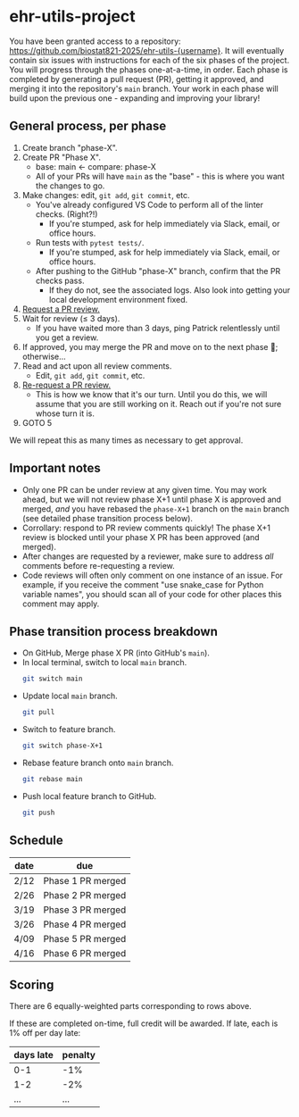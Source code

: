 # ehr-utils-project

You have been granted access to a repository: https://github.com/biostat821-2025/ehr-utils-{username}. It will eventually contain six issues with instructions for each of the six phases of the project. You will progress through the phases one-at-a-time, in order. Each phase is completed by generating a pull request (PR), getting it approved, and merging it into the repository's `main` branch. Your work in each phase will build upon the previous one - expanding and improving your library!

## General process, per phase

1. Create branch "phase-X".
2. Create PR "Phase X".
   * base: main ← compare: phase-X
   * All of your PRs will have `main` as the "base" - this is where you want the changes to go.
3. Make changes: edit, `git add`, `git commit`, etc.
   * You've already configured VS Code to perform all of the linter checks. (Right?!)
     * If you're stumped, ask for help immediately via Slack, email, or office hours.
   * Run tests with `pytest tests/`.
     * If you're stumped, ask for help immediately via Slack, email, or office hours.
   * After pushing to the GitHub "phase-X" branch, confirm that the PR checks pass.
     * If they do not, see the associated logs. Also look into getting your local development environment fixed.
4. [Request a PR review.](https://docs.github.com/en/pull-requests/collaborating-with-pull-requests/proposing-changes-to-your-work-with-pull-requests/requesting-a-pull-request-review#requesting-reviews-from-collaborators-and-organization-members)
5. Wait for review (≤ 3 days).
   * If you have waited more than 3 days, ping Patrick relentlessly until you get a review.
6. If approved, you may merge the PR and move on to the next phase 🎉; otherwise...
7. Read and act upon all review comments.
   * Edit, `git add`, `git commit`, etc. 
8. [Re-request a PR review.](https://docs.github.com/en/pull-requests/collaborating-with-pull-requests/proposing-changes-to-your-work-with-pull-requests/requesting-a-pull-request-review#requesting-reviews-from-collaborators-and-organization-members)
   * This is how we know that it's our turn. Until you do this, we will assume that you are still working on it. Reach out if you're not sure whose turn it is.
9. GOTO 5

We will repeat this as many times as necessary to get approval.

## Important notes

* Only one PR can be under review at any given time. You may work ahead, but we will not review phase X+1 until phase X is approved and merged, _and_ you have rebased the `phase-X+1` branch on the `main` branch (see detailed phase transition process below).
* Corrollary: respond to PR review comments quickly! The phase X+1 review is blocked until your phase X PR has been approved (and merged).
* After changes are requested by a reviewer, make sure to address _all_ comments before re-requesting a review.
* Code reviews will often only comment on one instance of an issue. For example, if you receive the comment "use snake_case for Python variable names", you should scan all of your code for other places this comment may apply.

## Phase transition process breakdown

* On GitHub, Merge phase X PR (into GitHub's `main`).
* In local terminal, switch to local `main` branch.
  ```bash
  git switch main
  ```
* Update local `main` branch.
  ```bash
  git pull
  ```
* Switch to feature branch.
  ```bash
  git switch phase-X+1
  ```
* Rebase feature branch onto `main` branch.
  ```bash
  git rebase main
  ```
* Push local feature branch to GitHub.
  ```bash
  git push
  ```

## Schedule

| date | due |
| ---- | --------|
| 2/12 | Phase 1 PR merged |
| 2/26 | Phase 2 PR merged |
| 3/19 | Phase 3 PR merged |
| 3/26 | Phase 4 PR merged |
| 4/09 | Phase 5 PR merged |
| 4/16 | Phase 6 PR merged |

## Scoring

There are 6 equally-weighted parts corresponding to rows above.

If these are completed on-time, full credit will be awarded.
If late, each is 1% off per day late:

| days late | penalty |
| --------- | ------- |
| 0-1       | -1%     |
| 1-2       | -2%     |
| ...       | ...     |

